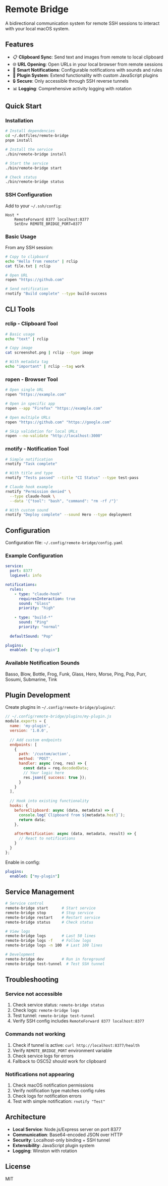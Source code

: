 # Remote Bridge

A bidirectional communication system for remote SSH sessions to interact with your local macOS system.

## Features

- 📋 **Clipboard Sync**: Send text and images from remote to local clipboard
- 🌐 **URL Opening**: Open URLs in your local browser from remote sessions
- 🔔 **Smart Notifications**: Configurable notifications with sounds and rules
- 🔌 **Plugin System**: Extend functionality with custom JavaScript plugins
- 🔒 **Secure**: Only accessible through SSH reverse tunnels
- 📊 **Logging**: Comprehensive activity logging with rotation

## Quick Start

### Installation

```bash
# Install dependencies
cd ~/.dotfiles/remote-bridge
pnpm install

# Install the service
./bin/remote-bridge install

# Start the service
./bin/remote-bridge start

# Check status
./bin/remote-bridge status
```

### SSH Configuration

Add to your `~/.ssh/config`:

```
Host *
    RemoteForward 8377 localhost:8377
    SetEnv REMOTE_BRIDGE_PORT=8377
```

### Basic Usage

From any SSH session:

```bash
# Copy to clipboard
echo "Hello from remote" | rclip
cat file.txt | rclip

# Open URL
ropen "https://github.com"

# Send notification
rnotify "Build complete" --type build-success
```

## CLI Tools

### rclip - Clipboard Tool

```bash
# Basic usage
echo "text" | rclip

# Copy image
cat screenshot.png | rclip --type image

# With metadata tag
echo "important" | rclip --tag work
```

### ropen - Browser Tool

```bash
# Open single URL
ropen "https://example.com"

# Open in specific app
ropen --app "Firefox" "https://example.com"

# Open multiple URLs
ropen "https://github.com" "https://google.com"

# Skip validation for local URLs
ropen --no-validate "http://localhost:3000"
```

### rnotify - Notification Tool

```bash
# Simple notification
rnotify "Task complete"

# With title and type
rnotify "Tests passed" --title "CI Status" --type test-pass

# Claude hook example
rnotify "Permission denied" \
  --type claude-hook \
  --data '{"tool": "bash", "command": "rm -rf /"}'

# With custom sound
rnotify "Deploy complete" --sound Hero --type deployment
```

## Configuration

Configuration file: `~/.config/remote-bridge/config.yaml`

### Example Configuration

```yaml
service:
  port: 8377
  logLevel: info

notifications:
  rules:
    - type: "claude-hook"
      requiresInteraction: true
      sound: "Glass"
      priority: "high"
    
    - type: "build-*"
      sound: "Ping"
      priority: "normal"
  
  defaultSound: "Pop"

plugins:
  enabled: ["my-plugin"]
```

### Available Notification Sounds

Basso, Blow, Bottle, Frog, Funk, Glass, Hero, Morse, Ping, Pop, Purr, Sosumi, Submarine, Tink

## Plugin Development

Create plugins in `~/.config/remote-bridge/plugins/`:

```javascript
// ~/.config/remote-bridge/plugins/my-plugin.js
module.exports = {
  name: 'my-plugin',
  version: '1.0.0',
  
  // Add custom endpoints
  endpoints: [
    {
      path: '/custom/action',
      method: 'POST',
      handler: async (req, res) => {
        const data = req.decodedData;
        // Your logic here
        res.json({ success: true });
      }
    }
  ],
  
  // Hook into existing functionality
  hooks: {
    beforeClipboard: async (data, metadata) => {
      console.log(`Clipboard from ${metadata.host}`);
      return data;
    },
    
    afterNotification: async (data, metadata, result) => {
      // React to notifications
    }
  }
};
```

Enable in config:
```yaml
plugins:
  enabled: ["my-plugin"]
```

## Service Management

```bash
# Service control
remote-bridge start      # Start service
remote-bridge stop       # Stop service
remote-bridge restart    # Restart service
remote-bridge status     # Check status

# View logs
remote-bridge logs       # Last 50 lines
remote-bridge logs -f    # Follow logs
remote-bridge logs -n 100  # Last 100 lines

# Development
remote-bridge dev        # Run in foreground
remote-bridge test-tunnel  # Test SSH tunnel
```

## Troubleshooting

### Service not accessible

1. Check service status: `remote-bridge status`
2. Check logs: `remote-bridge logs`
3. Test tunnel: `remote-bridge test-tunnel`
4. Verify SSH config includes `RemoteForward 8377 localhost:8377`

### Commands not working

1. Check if tunnel is active: `curl http://localhost:8377/health`
2. Verify `REMOTE_BRIDGE_PORT` environment variable
3. Check service logs for errors
4. Fallback to OSC52 should work for clipboard

### Notifications not appearing

1. Check macOS notification permissions
2. Verify notification type matches config rules
3. Check logs for notification errors
4. Test with simple notification: `rnotify "Test"`

## Architecture

- **Local Service**: Node.js/Express server on port 8377
- **Communication**: Base64-encoded JSON over HTTP
- **Security**: Localhost-only binding + SSH tunnel
- **Extensibility**: JavaScript plugin system
- **Logging**: Winston with rotation

## License

MIT
